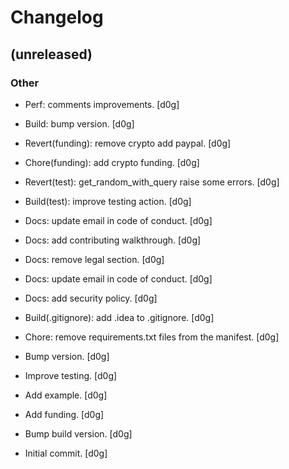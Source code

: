 # Changelog


## (unreleased)

### Other

* Perf: comments improvements. [d0g]

* Build: bump version. [d0g]

* Revert(funding): remove crypto add paypal. [d0g]

* Chore(funding): add crypto funding. [d0g]

* Revert(test): get_random_with_query raise some errors. [d0g]

* Build(test): improve testing action. [d0g]

* Docs: update email in code of conduct. [d0g]

* Docs: add contributing walkthrough. [d0g]

* Docs: remove legal section. [d0g]

* Docs: update email in code of conduct. [d0g]

* Docs: add security policy. [d0g]

* Build(.gitignore): add .idea to .gitignore. [d0g]

* Chore: remove requirements.txt files from the manifest. [d0g]

* Bump version. [d0g]

* Improve testing. [d0g]

* Add example. [d0g]

* Add funding. [d0g]

* Bump build version. [d0g]

* Initial commit. [d0g]